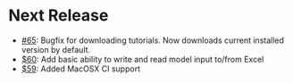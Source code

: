 
# Next Release

- [#65](https://github.com/iiasa/message_ix/pull/65): Bugfix for downloading tutorials. Now downloads current installed version by default.
- [$60](https://github.com/iiasa/message_ix/pull/60): Add basic ability to write and read model input to/from Excel
- [$59](https://github.com/iiasa/message_ix/pull/59): Added MacOSX CI support
